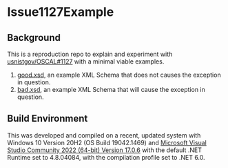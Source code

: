 # Issue1127Example

## Background

This is a reproduction repo to explain and experiment with [usnistgov/OSCAL#1127](https://github.com/usnistgov/OSCAL/issues/1127) with a minimal viable examples.

1. [good.xsd](./Issue1127Example/good.xsd), an example XML Schema that does not causes the exception in question.
1. [bad.xsd](./Issue1127Example/good.xsd), an example XML Schema that will cause the exception in question.

## Build Environment

This was developed and compiled on a recent, updated system with Windows 10 Version 20H2 (OS Build 19042.1469) and [Microsoft Visual Studio Community 2022 (64-bit) Version 17.0.6](https://visualstudio.microsoft.com/) with the default .NET Runtime set to 4.8.04084, with the compilation profile set to .NET 6.0.